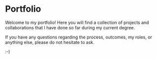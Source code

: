 # Portfolio

Welcome to my portfolio! Here you will find a collection of projects and collaborations that I have done so far during my current degree. 

If you have any questions regarding the process, outcomes, my roles, or anything else, please do not hesitate to ask.

:-) 
